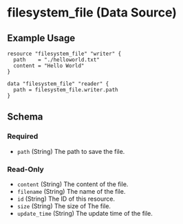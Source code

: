 # filesystem_file (Data Source)

## Example Usage

```hcl
resource "filesystem_file" "writer" {
  path    = "./helloworld.txt"
  content = "Hello World"
}

data "filesystem_file" "reader" {
  path = filesystem_file.writer.path
}
```

## Schema

### Required

- `path` (String) The path to save the file.

### Read-Only

- `content` (String) The content of the file.
- `filename` (String) The name of the file.
- `id` (String) The ID of this resource.
- `size` (String) The size of The file.
- `update_time` (String) The update time of the file.
